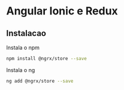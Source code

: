 # Angular Ionic e Redux

## Instalacao

Instala o npm
```sh
npm install @ngrx/store --save
```
Instala o ng
```sh
ng add @ngrx/store --save
```
